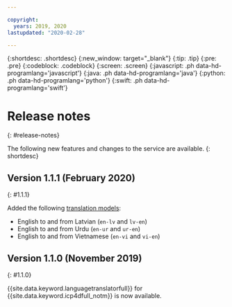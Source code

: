```yaml
---

copyright:
  years: 2019, 2020
lastupdated: "2020-02-28"

---
```


{:shortdesc: .shortdesc}
{:new_window: target="_blank"}
{:tip: .tip}
{:pre: .pre}
{:codeblock: .codeblock}
{:screen: .screen}
{:javascript: .ph data-hd-programlang='javascript'}
{:java: .ph data-hd-programlang='java'}
{:python: .ph data-hd-programlang='python'}
{:swift: .ph data-hd-programlang='swift'}

# Release notes
{: #release-notes}

The following new features and changes to the service are available.
{: shortdesc}

## Version 1.1.1 (February 2020)
{: #1.1.1}

Added the following [translation models](/docs/language-translator-data?topic=language-translator-data-translation-models):

- English to and from Latvian (`en-lv` and `lv-en`)
- English to and from Urdu (`en-ur` and `ur-en`)
- English to and from Vietnamese (`en-vi` and `vi-en`)
 

## Version 1.1.0 (November 2019)
{: #1.1.0}

{{site.data.keyword.languagetranslatorfull}} for {{site.data.keyword.icp4dfull_notm}} is now available.





